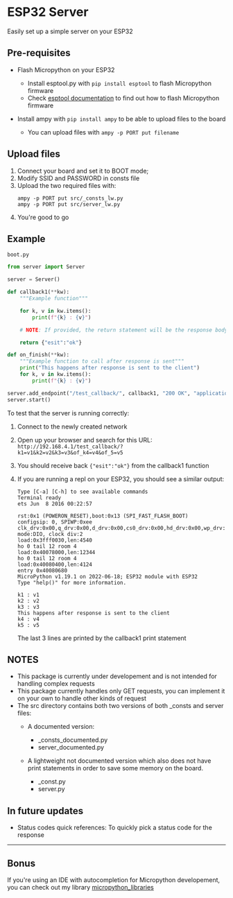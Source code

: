 # ESP32 Server

Easily set up a simple server on your ESP32

## Pre-requisites

* Flash Micropython on your ESP32
    * Install esptool.py with ```pip install esptool``` to flash Micropython firmware
    * Check [esptool documentation](https://docs.espressif.com/projects/esptool/en/latest/esp32/) to find out how to flash Micropython firmware

* Install ampy with ```pip install ampy``` to be able to upload files to the board
    * You can upload files with ```ampy -p PORT put filename```

## Upload files

1. Connect your board and set it to BOOT mode;
2. Modify SSID and PASSWORD in consts file
3. Upload the two required files with:
    ```
    ampy -p PORT put src/_consts_lw.py
    ampy -p PORT put src/server_lw.py
    ```
4. You're good to go

## Example


```boot.py```
```py
from server import Server

server = Server()

def callback1(**kw):
    """Example function"""

    for k, v in kw.items():
        print(f"{k} : {v}")

    # NOTE: If provided, the return statement will be the response body, otherwise the body will be empty according to the content type of the callback

    return {"esit":"ok"} 

def on_finish(**kw):
    """Example function to call after response is sent"""
    print("This happens after response is sent to the client")
    for k, v in kw.items():
        print(f"{k} : {v}")

server.add_endpoint("/test_callback/", callback1, "200 OK", "application/json", on_finish)
server.start()
```

To test that the server is running correctly:

1. Connect to the newly created network

2. Open up your browser and search for this URL: ```http://192.168.4.1/test_callback/?k1=v1&k2=v2&k3=v3&of_k4=v4&of_5=v5```

3. You should receive back ```{"esit":"ok"}``` from the callback1 function

4. If you are running a repl on your ESP32, you should see a similar output:
    ```
    Type [C-a] [C-h] to see available commands
    Terminal ready
    ets Jun  8 2016 00:22:57

    rst:0x1 (POWERON_RESET),boot:0x13 (SPI_FAST_FLASH_BOOT)
    configsip: 0, SPIWP:0xee
    clk_drv:0x00,q_drv:0x00,d_drv:0x00,cs0_drv:0x00,hd_drv:0x00,wp_drv:0x00
    mode:DIO, clock div:2
    load:0x3fff0030,len:4540
    ho 0 tail 12 room 4
    load:0x40078000,len:12344
    ho 0 tail 12 room 4
    load:0x40080400,len:4124
    entry 0x40080680
    MicroPython v1.19.1 on 2022-06-18; ESP32 module with ESP32
    Type "help()" for more information.

    k1 : v1
    k2 : v2
    k3 : v3
    This happens after response is sent to the client
    k4 : v4
    k5 : v5
    ```
    The last 3 lines are printed by the callback1 print statement

## NOTES

* This package is currently under developement and is not intended for handling complex requests
* This package currently handles only GET requests, you can implement it on your own to handle other kinds of request
* The src directory contains both two versions of both _consts and server files:
    * A documented version:
        * _consts_documented.py
        * server_documented.py

    * A lightweight not documented version which also does not have print statements in order to save some memory on the board.
        * _const.py
        * server.py

## In future updates

* Status codes quick references: To quickly pick a status code for the response

---

## Bonus
If you're using an IDE with autocompletion for Micropython developement, you can check out my library [micropython_libraries](https://github.com/GBiondo1310/micropython_libraries.git)